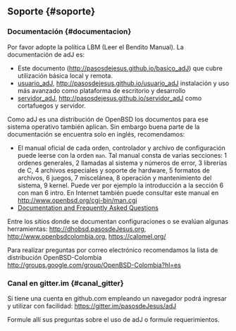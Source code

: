 ## Soporte {#soporte}

### Documentación {#documentacion}

Por favor adopte la política LBM (Leer el Bendito Manual). La documentación 
de adJ es:

* Este documento (<http://pasosdejesus.github.io/basico_adJ>) que cubre utilización básica local y remota.
* [usuario_adJ](#bibliografia), <http://pasosdejesus.github.io/usuario_adJ> 
	instalación y uso más avanzado como plataforma de escritorio 
	y desarrollo
* [servidor_adJ](#bibliografia), <http://pasosdejesus.github.io/servidor_adJ> 
	como cortafuegos y servidor.

Como adJ es una distribución de OpenBSD los documentos para ese sistema 
operativo también aplican.  Sin embargo buena parte de la documentación se 
encuentra solo en inglés, recomendamos:

* El manual oficial de cada orden, controlador y archivo de configuración 
	puede leerse con la orden ```man```.  Tal manual consta de varias 
	secciones: 1 ordenes generales, 2 llamadas al sistema y números de 
	error, 3 librerías de C, 4 archivos especiales y soporte de hardware, 
	5 formatos de archivos, 6 juegos, 7 miscelánea, 8 operación y 
	mantenimiento del sistema, 9 kernel. Puede ver por ejemplo la 
	introducción a la sección 6 con man 6 intro. En Internet también 
	puede consultar este manual en <http://www.openbsd.org/cgi-bin/man.cgi>
* [Documentation and Frequently Asked Questions](http://www.openbsd.org/faq/index.html)

Entre los sitios donde se documentan configuraciones o se evalúan algunas herramientas: <http://dhobsd.pasosdeJesus.org>, <http://www.openbsdcolombia.org>, <https://calomel.org/>

Para realizar preguntas por correo electrónico recomendamos la lista de 
distribución OpenBSD-Colombia 
<http://groups.google.com/group/OpenBSD-Colombia?hl=es>

### Canal en gitter.im {#canal_gitter}

Si tiene una cuenta en github.com empleando un navegador podrá ingresar y 
utilizar con facilidad:
<https://gitter.im/pasosdeJesus/adJ>

Formule allí sus preguntas sobre el uso de adJ o formule requerimientos.  


